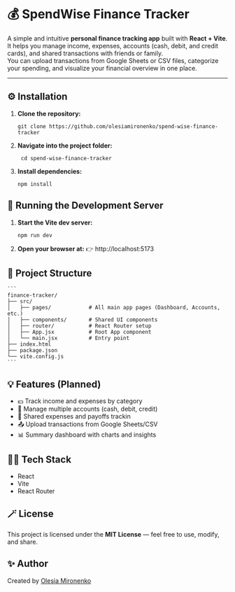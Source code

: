 # 💰 SpendWise Finance Tracker

A simple and intuitive **personal finance tracking app** built with **React + Vite**.  
It helps you manage income, expenses, accounts (cash, debit, and credit cards), and shared transactions with friends or family.  
You can upload transactions from Google Sheets or CSV files, categorize your spending, and visualize your financial overview in one place.

---

## ⚙️ Installation

1. **Clone the repository:**
   ```
   git clone https://github.com/olesiamironenko/spend-wise-finance-tracker
   ```
2. **Navigate into the project folder:**

   ```
    cd spend-wise-finance-tracker
   ```

3. **Install dependencies:**

   ```
   npm install
   ```

## 🚀 Running the Development Server

1. **Start the Vite dev server:**

   ```
   npm run dev
   ```

2. **Open your browser at:**
   👉 http://localhost:5173

## 📁 Project Structure

    ```
    finance-tracker/
    ├── src/
    │   ├── pages/            # All main app pages (Dashboard, Accounts, etc.)
    │   ├── components/       # Shared UI components
    │   ├── router/           # React Router setup
    │   ├── App.jsx           # Root App component
    │   └── main.jsx          # Entry point
    ├── index.html
    ├── package.json
    └── vite.config.js
    ```

## 💡 Features (Planned)

- 💵 Track income and expenses by category
- 🏦 Manage multiple accounts (cash, debit, credit)
- 👥 Shared expenses and payoffs trackin
- 📤 Upload transactions from Google Sheets/CSV
- 📊 Summary dashboard with charts and insights

## 🧑‍💻 Tech Stack

- React
- Vite
- React Router

## 🪄 License

This project is licensed under the **MIT License** — feel free to use, modify, and share.

## ✨ Author

Created by [Olesia Mironenko](https://github.com/olesiamironenko)
